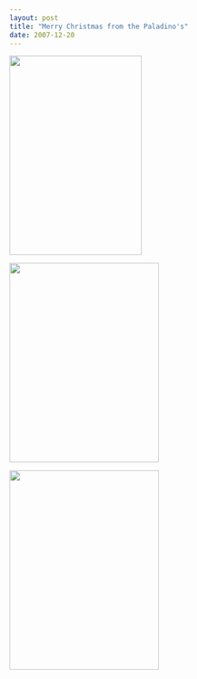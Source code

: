 ```yaml
---
layout: post
title: "Merry Christmas from the Paladino's"
date: 2007-12-20
---
```


<p><img height="350" alt="" src="http://www.thepaladinos.com/Portals/thepaladinos/Blog/Files/1/68/Christmas Card (Custom).jpg " width="233"/></p>
<p><img height="350" alt="" src="/thepaladinos/assets/images/P1010634 (Custom).JPG " width="263"/></p>
<img height="350" alt="" src="/thepaladinos/assets/images/P1010657 (Custom).JPG " width="263"/>
